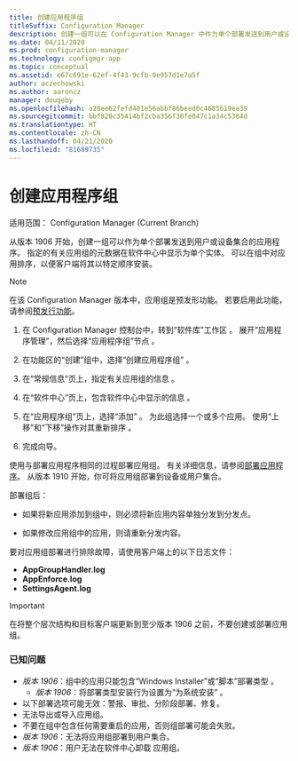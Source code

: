```yaml
---
title: 创建应用程序组
titleSuffix: Configuration Manager
description: 创建一组可以在 Configuration Manager 中作为单个部署发送到用户或设备集合的应用程序。
ms.date: 04/11/2020
ms.prod: configuration-manager
ms.technology: configmgr-app
ms.topic: conceptual
ms.assetid: e67c691e-62ef-4f43-9cfb-0e957d1e7a5f
author: aczechowski
ms.author: aaroncz
manager: dougeby
ms.openlocfilehash: a20ee62fefd401e56abbf86beed0c4685b19ea39
ms.sourcegitcommit: bbf820c35414bf2cba356f30fe047c1a34c5384d
ms.translationtype: HT
ms.contentlocale: zh-CN
ms.lasthandoff: 04/21/2020
ms.locfileid: "81689735"
---
```

# <a name="create-application-groups"></a>创建应用程序组

适用范围：  Configuration Manager (Current Branch)

<!--3555907-->

从版本 1906 开始，创建一组可以作为单个部署发送到用户或设备集合的应用程序。 指定的有关应用组的元数据在软件中心中显示为单个实体。 可以在组中对应用排序，以便客户端将其以特定顺序安装。

> [!Note]  
> 在该 Configuration Manager 版本中，应用组是预发形功能。 若要启用此功能，请参阅[预发行功能](../../core/servers/manage/pre-release-features.md)。  

1. 在 Configuration Manager 控制台中，转到“软件库”工作区  。 展开“应用程序管理”，然后选择“应用程序组”节点   。  

1. 在功能区的“创建”组中，选择“创建应用程序组”  。

1. 在“常规信息”页上，指定有关应用组的信息  。  

1. 在“软件中心”页上，包含软件中心中显示的信息  。  

1. 在“应用程序组”页上，选择“添加”   。 为此组选择一个或多个应用。 使用“上移”和“下移”操作对其重新排序   。  

1. 完成向导。  

使用与部署应用程序相同的过程部署应用组。 有关详细信息，请参阅[部署应用程序](deploy-applications.md)。 从版本 1910 开始，你可将应用组部署到设备或用户集合。

部署组后：

- 如果将新应用添加到组中，则必须将新应用内容单独分发到分发点。

- 如果修改应用组中的应用，则请重新分发内容。

要对应用组部署进行排除故障，请使用客户端上的以下日志文件：

- **AppGroupHandler.log**
- **AppEnforce.log**
- **SettingsAgent.log**

> [!Important]  
> 在将整个层次结构和目标客户端更新到至少版本 1906 之前，不要创建或部署应用组。

### <a name="known-issues"></a>已知问题

- *版本 1906*：组中的应用只能包含“Windows Installer”或“脚本”部署类型   。
  - *版本 1906*：将部署类型安装行为设置为“为系统安装”  。
- 以下部署选项可能无效：警报、审批、分阶段部署、修复。
- 无法导出或导入应用组。
- 不要在组中包含任何需要重启的应用，否则组部署可能会失败。
- *版本 1906*：无法将应用组部署到用户集合。
- *版本 1906*：用户无法在软件中心卸载  应用组。
